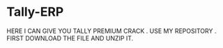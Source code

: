 # Tally-ERP
HERE I CAN GIVE YOU TALLY PREMIUM CRACK . USE MY REPOSITORY . FIRST DOWNLOAD THE FILE AND UNZIP IT.
